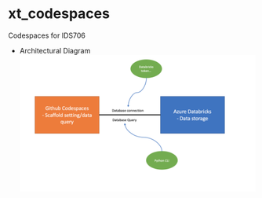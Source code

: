 # xt_codespaces
Codespaces for IDS706

- Architectural Diagram
![alt text](https://github.com/nogibjj/xt_codespaces/blob/Project01/architecture_pic.png)
